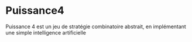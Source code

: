 # Puissance4
Puissance 4 est un jeu de stratégie combinatoire abstrait, en implémentant une simple intelligence artificielle
